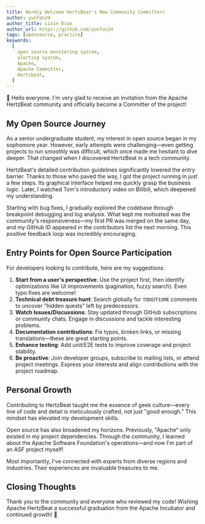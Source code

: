 ```yaml
---
title: Warmly Welcome HertzBeat's New Community Committer!
author: yunfan24
author_title: Lixin Diao
author_url: https://github.com/yunfan24
tags: [opensource, practice]
keywords:
  [
    open source monitoring system,
    alerting system,
    Apache,
    Apache Committer,
    Hertzbeat,
  ]
---
```

🎉 Hello everyone. I'm very glad to receive an invitation from the Apache HertzBeat community and officially become a Committer of the project!

## My Open Source Journey

As a senior undergraduate student, my interest in open source began in my sophomore year. However, early attempts were challenging—even getting projects to run smoothly was difficult, which once made me hesitant to dive deeper. That changed when I discovered HertzBeat in a tech community.

HertzBeat's detailed contribution guidelines significantly lowered the entry barrier. Thanks to those who paved the way, I got the project running in just a few steps. Its graphical interface helped me quickly grasp the business logic. Later, I watched Tom's introductory video on Bilibili, which deepened my understanding.

Starting with bug fixes, I gradually explored the codebase through breakpoint debugging and log analysis. What kept me motivated was the community's responsiveness—my first PR was merged on the same day, and my GitHub ID appeared in the contributors list the next morning. This positive feedback loop was incredibly encouraging.

## Entry Points for Open Source Participation

For developers looking to contribute, here are my suggestions:

1. **Start from a user's perspective**: Use the project first, then identify optimizations like UI improvements (pagination, fuzzy search). Even typo fixes are welcome!
2. **Technical debt treasure hunt**: Search globally for `TODO`/`FIXME` comments to uncover "hidden quests" left by predecessors.
3. **Watch Issues/Discussions**: Stay updated through GitHub subscriptions or community chats. Engage in discussions and tackle interesting problems.
4. **Documentation contributions**: Fix typos, broken links, or missing translations—these are great starting points.
5. **Enhance testing**: Add unit/E2E tests to improve coverage and project stability.
6. **Be proactive**: Join developer groups, subscribe to mailing lists, or attend project meetings. Express your interests and align contributions with the project roadmap.

## Personal Growth

Contributing to HertzBeat taught me the essence of geek culture—every line of code and detail is meticulously crafted, not just "good enough." This mindset has elevated my development skills.

Open source has also broadened my horizons. Previously, "Apache" only existed in my project dependencies. Through the community, I learned about the Apache Software Foundation's operations—and now I'm part of an ASF project myself!

Most importantly, I've connected with experts from diverse regions and industries. Their experiences are invaluable treasures to me.

## Closing Thoughts

Thank you to the community and everyone who reviewed my code! Wishing Apache HertzBeat a successful graduation from the Apache Incubator and continued growth! 🚀  
